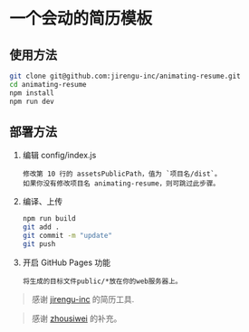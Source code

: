 # 一个会动的简历模板



## 使用方法

``` bash
git clone git@github.com:jirengu-inc/animating-resume.git
cd animating-resume
npm install
npm run dev
```

## 部署方法


1. 编辑 config/index.js
    ```
    修改第 10 行的 assetsPublicPath，值为 `项目名/dist`。
    如果你没有修改项目名 animating-resume，则可跳过此步骤。
    ```

2. 编译、上传
    ``` bash
    npm run build
    git add .
    git commit -m "update"
    git push
    ```

3. 开启 GitHub Pages 功能
    ```
    将生成的目标文件public/*放在你的web服务器上。
    ```



> 感谢 [jirengu-inc](https://github.com/jirengu-inc/animating-resume) 的简历工具.

> 感谢 [zhousiwei](https://gitee.com/zhousiwei/anires) 的补充。
